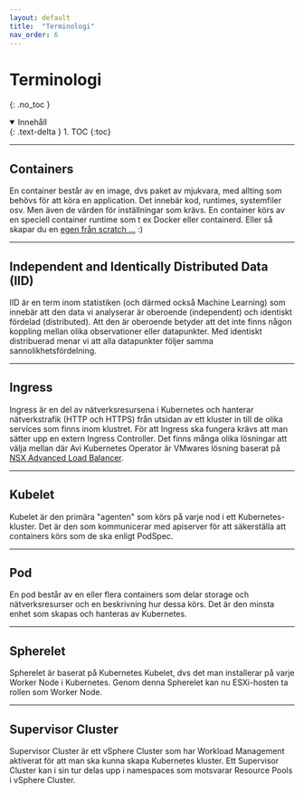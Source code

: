 ```yaml
---
layout: default
title:  "Terminologi"
nav_order: 6
---
```


# Terminologi
{: .no_toc }

<details open markdown="block">
  <summary>
    Innehåll
  </summary>
  {: .text-delta }
1. TOC
{:toc}
</details>

---

## Containers
En container består av en image, dvs paket av mjukvara, med allting som behövs för att köra en application. Det innebär kod, runtimes, systemfiler osv. Men även de värden för inställningar som krävs. En container körs av en speciell container runtime som t ex Docker eller containerd. Eller så skapar du en [egen från scratch ...](/docs/containers/container-from-scratch/) :) 

---

## Independent and Identically Distributed Data (IID)
IID är en term inom statistiken (och därmed också Machine Learning) som innebär att den data vi analyserar är oberoende (independent) och identiskt fördelad (distributed). Att den är oberoende betyder att det inte finns någon koppling mellan olika observationer eller datapunkter. Med identiskt distribuerad menar vi att alla datapunkter följer samma sannolikhetsfördelning.

---

## Ingress
Ingress är en del av nätverksresursena i Kubernetes och hanterar nätverkstrafik (HTTP och HTTPS) från utsidan av ett kluster in till de olika services som finns inom klustret. För att Ingress ska fungera krävs att man sätter upp en extern Ingress Controller. Det finns många olika lösningar att välja mellan där Avi Kubernetes Operator är VMwares lösning baserat på [NSX Advanced Load Balancer](https://avinetworks.com/).

---

## Kubelet
Kubelet är den primära "agenten" som körs på varje nod i ett Kubernetes-kluster. Det är den som kommunicerar med apiserver för att säkerställa att containers körs som de ska enligt PodSpec.

---

## Pod
En pod består av en eller flera containers som delar storage och nätverksresurser och en beskrivning hur dessa körs. Det är den minsta enhet som skapas och hanteras av Kubernetes.

---

## Spherelet
Spherelet är baserat på Kubernetes Kubelet, dvs det man installerar på varje Worker Node i Kubernetes. Genom denna Spherelet kan nu ESXi-hosten ta rollen som Worker Node.

---

## Supervisor Cluster
Supervisor Cluster är ett vSphere Cluster som har Workload Management aktiverat för att man ska kunna skapa Kubernetes kluster. Ett Supervisor Cluster kan i sin tur delas upp i namespaces som motsvarar Resource Pools i vSphere Cluster.